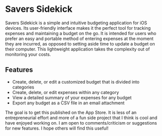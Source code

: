 # Savers Sidekick

Savers Sidekick is a simple and intuitive budgeting application for iOS devices. Its user-friendly interface makes it the perfect tool for tracking expenses and maintaining a budget on the go. It is intended for users who prefer an easy and portable method of entering expenses at the moment they are incurred, as opposed to setting aside time to update a budget on their computer. This lightweight application takes the complexity out of monitoring your costs.

## Features
* Create, delete, or edit a customized budget that is divided into categories
* Create, delete, or edit expenses within any category
* View a detailed summary of your expenses for any budget
* Export any budget as a CSV file in an email attachment

The goal is to get this published on the App Store. It is less of an entrepreneurial effort and more of a fun side project that I think is cool and have enjoyed working on. I am open to comments/criticism or suggestions for new features. I hope others will find this useful!
